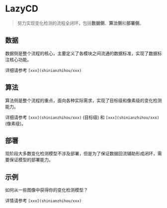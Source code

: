 # LazyCD

> 努力实现变化检测的流程全闭环，包括**数据侧**、**算法侧**和**部署侧**。

## 数据

数据侧是整个流程的核心，主要定义了各模块之间流通的数据标准，实现了数据标注核心功能。

详细请参考 `[xxx](shinianzhihou/xxx)`


## 算法

算法侧是整个流程的重点，面向各种实际需求，实现了目标级和像素级的变化检测能力。

详细请参考 `[xxx](shinianzhihou/xxx)` (目标级) 和 `[xxx](shinianzhihou/xxx)` (像素级)。


## 部署

现阶段大多数变化检测模型不涉及部署，但是为了保证数据回流辅助形成闭环，需要保证模型的部署能力。


## 示例


如何从一些图像中获得你的变化检测模型？

详情请参考 `[xxx](shinianzhihou/xxx)`



